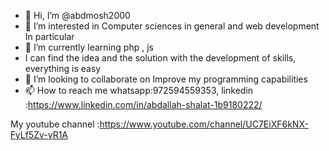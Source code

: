 - 👋 Hi, I’m @abdmosh2000
- 👀 I’m interested in Computer sciences in general and web development In particular
- 🌱 I’m currently learning php , js 
- I can find the idea and the solution with the development of skills, everything is easy
- 💞️ I’m looking to collaborate on Improve my programming capabilities
- 📫 How to reach me whatsapp:972594559353, linkedin :https://www.linkedin.com/in/abdallah-shalat-1b9180222/

My youtube channel :https://www.youtube.com/channel/UC7EiXF6kNX-FyLf5Zv-yR1A
<!---
abdmosh2000/abdmosh2000 is a ✨ special ✨ repository because its `README.md` (this file) appears on your GitHub profile.
You can click the Preview link to take a look at your changes.
--->

